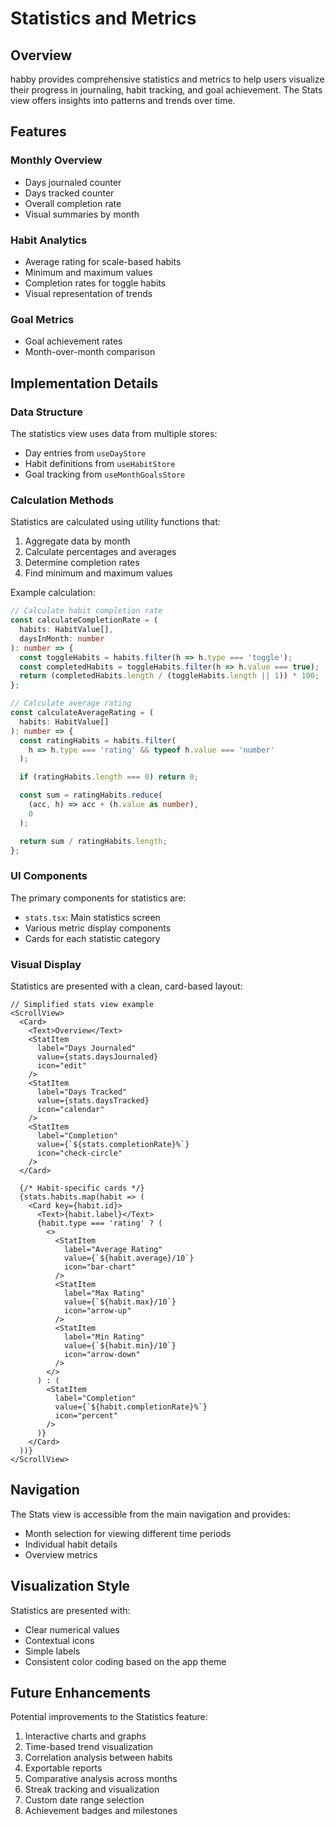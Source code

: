 # Statistics and Metrics

## Overview

habby provides comprehensive statistics and metrics to help users visualize their progress in journaling, habit tracking, and goal achievement. The Stats view offers insights into patterns and trends over time.

## Features

### Monthly Overview

- Days journaled counter
- Days tracked counter
- Overall completion rate
- Visual summaries by month

### Habit Analytics

- Average rating for scale-based habits
- Minimum and maximum values
- Completion rates for toggle habits
- Visual representation of trends

### Goal Metrics

- Goal achievement rates
- Month-over-month comparison

## Implementation Details

### Data Structure

The statistics view uses data from multiple stores:

- Day entries from `useDayStore`
- Habit definitions from `useHabitStore`
- Goal tracking from `useMonthGoalsStore`

### Calculation Methods

Statistics are calculated using utility functions that:

1. Aggregate data by month
2. Calculate percentages and averages
3. Determine completion rates
4. Find minimum and maximum values

Example calculation:

```typescript
// Calculate habit completion rate
const calculateCompletionRate = (
  habits: HabitValue[],
  daysInMonth: number
): number => {
  const toggleHabits = habits.filter(h => h.type === 'toggle');
  const completedHabits = toggleHabits.filter(h => h.value === true);
  return (completedHabits.length / (toggleHabits.length || 1)) * 100;
};

// Calculate average rating
const calculateAverageRating = (
  habits: HabitValue[]
): number => {
  const ratingHabits = habits.filter(
    h => h.type === 'rating' && typeof h.value === 'number'
  );

  if (ratingHabits.length === 0) return 0;

  const sum = ratingHabits.reduce(
    (acc, h) => acc + (h.value as number),
    0
  );

  return sum / ratingHabits.length;
};
```

### UI Components

The primary components for statistics are:

- `stats.tsx`: Main statistics screen
- Various metric display components
- Cards for each statistic category

### Visual Display

Statistics are presented with a clean, card-based layout:

```tsx
// Simplified stats view example
<ScrollView>
  <Card>
    <Text>Overview</Text>
    <StatItem
      label="Days Journaled"
      value={stats.daysJournaled}
      icon="edit"
    />
    <StatItem
      label="Days Tracked"
      value={stats.daysTracked}
      icon="calendar"
    />
    <StatItem
      label="Completion"
      value={`${stats.completionRate}%`}
      icon="check-circle"
    />
  </Card>

  {/* Habit-specific cards */}
  {stats.habits.map(habit => (
    <Card key={habit.id}>
      <Text>{habit.label}</Text>
      {habit.type === 'rating' ? (
        <>
          <StatItem
            label="Average Rating"
            value={`${habit.average}/10`}
            icon="bar-chart"
          />
          <StatItem
            label="Max Rating"
            value={`${habit.max}/10`}
            icon="arrow-up"
          />
          <StatItem
            label="Min Rating"
            value={`${habit.min}/10`}
            icon="arrow-down"
          />
        </>
      ) : (
        <StatItem
          label="Completion"
          value={`${habit.completionRate}%`}
          icon="percent"
        />
      )}
    </Card>
  ))}
</ScrollView>
```

## Navigation

The Stats view is accessible from the main navigation and provides:

- Month selection for viewing different time periods
- Individual habit details
- Overview metrics

## Visualization Style

Statistics are presented with:

- Clear numerical values
- Contextual icons
- Simple labels
- Consistent color coding based on the app theme

## Future Enhancements

Potential improvements to the Statistics feature:

1. Interactive charts and graphs
2. Time-based trend visualization
3. Correlation analysis between habits
4. Exportable reports
5. Comparative analysis across months
6. Streak tracking and visualization
7. Custom date range selection
8. Achievement badges and milestones
